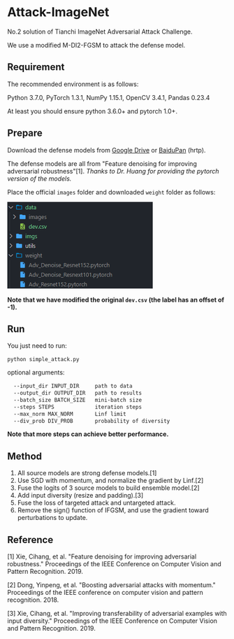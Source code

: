 # Attack-ImageNet

No.2 solution of Tianchi ImageNet Adversarial Attack Challenge. 

We use a modified M-DI2-FGSM to attack the defense model.

## Requirement

The recommended environment is as follows:

Python 3.7.0, PyTorch 1.3.1, NumPy 1.15.1, OpenCV 3.4.1, Pandas 0.23.4

At least you should ensure python 3.6.0+ and pytorch 1.0+.

## Prepare

Download the defense models from [Google Drive](https://drive.google.com/open?id=1CRkjO82ptK_V-Y5mwsIqTGsT43tO5vgt) or [BaiduPan](https://pan.baidu.com/s/184_kG_-X-w8BRMUv5zWpPw) (hrtp).

The defense models are all from "Feature denoising for improving adversarial robustness"[1]. *Thanks to Dr. Huang for providing the pytorch version of the models.*

Place the official `images` folder and downloaded `weight` folder as follows:

![](imgs/fig1.png)

**Note that we have modified the original `dev.csv` (the label has an offset of -1).**

## Run

You just need to run:

```
python simple_attack.py
```

optional arguments:

```
  --input_dir INPUT_DIR     path to data
  --output_dir OUTPUT_DIR   path to results
  --batch_size BATCH_SIZE   mini-batch size
  --steps STEPS             iteration steps
  --max_norm MAX_NORM       Linf limit
  --div_prob DIV_PROB       probability of diversity
```

**Note that more steps can achieve better performance.**

## Method

1. All source models are strong defense models.[1]
2. Use SGD with momentum, and normalize the gradient by Linf.[2]
3. Fuse the logits of 3 source models to build ensemble model.[2]
4. Add input diversity (resize and padding).[3]
5. Fuse the loss of targeted attack and untargeted attack.
6. Remove the sign() function of IFGSM, and use the gradient toward perturbations to update.

## Reference

[1] Xie, Cihang, et al. "Feature denoising for improving adversarial robustness." Proceedings of the IEEE Conference on Computer Vision and Pattern Recognition. 2019.

[2] Dong, Yinpeng, et al. "Boosting adversarial attacks with momentum." Proceedings of the IEEE conference on computer vision and pattern recognition. 2018.

[3] Xie, Cihang, et al. "Improving transferability of adversarial examples with input diversity." Proceedings of the IEEE Conference on Computer Vision and Pattern Recognition. 2019.